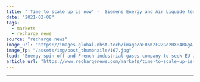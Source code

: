 ```yaml
---
title: "'Time to scale up is now' -  Siemens Energy and Air Liquide team up for industrial-scale green hydrogen production"
date: "2021-02-08"
tags: 
  - markets
  - recharge news
source: "recharge news"
image_url: "https://images-global.nhst.tech/image/aFR6K2F2ZGozRXR4RGg4TnMxc2RsdFJELy9wZU1HQWcxNXBhck9KYUpEcz0=/nhst/binary/86994296ca23f4c78a8ccaab9420f689"
image_fp: "/assets/img/post_thumbnails/167.jpg"
lead: "Energy spin-off and French industrial gases company to seek EU and French-German government funding for large projects"
article_url: "https://www.rechargenews.com/markets/time-to-scale-up-is-now-siemens-energy-and-air-liquide-team-up-for-industrial-scale-green-hydrogen-production/2-1-959006"
---
```


---
